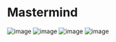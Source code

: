 # Mastermind
![image](https://user-images.githubusercontent.com/97539604/223243389-5a1dd0c5-3429-4635-a49e-405b6b91bf2b.png)
![image](https://user-images.githubusercontent.com/97539604/223243651-fab1c802-8391-4871-8809-e63b1f0dde67.png)
![image](https://user-images.githubusercontent.com/97539604/223243940-94fdc50d-122b-401c-9d77-8ea0d19e3ba5.png)
![image](https://user-images.githubusercontent.com/97539604/223244960-24964c61-6662-4844-8c9c-ee2ea6262123.png)

